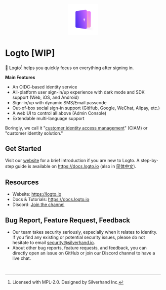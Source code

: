 <p align="center">
    <a href="https://logto.io" target="_blank" align="center" alt="Logto Logo">
        <img src="./logo.png" width="100">
    </a>
</p>

# Logto [WIP]

🤘 Logto[^info] helps you quickly focus on everything after signing in.

**Main Features**

- An OIDC-based identity service
- All-platform user sign-in/up experience with dark mode and SDK support (Web, iOS, and Android)
- Sign-in/up with dynamic SMS/Email passcode
- Out-of-box social sign-in support (GitHub, Google, WeChat, Alipay, etc.)
- A web UI to control all above (Admin Console)
- Extendable multi-language support

Boringly, we call it "[customer identity access management](https://en.wikipedia.org/wiki/Customer_identity_access_management)" (CIAM) or "customer identity solution."

## Get Started

Visit our [website](https://logto.io) for a brief introduction if you are new to Logto. A step-by-step guide is available on https://docs.logto.io (also in [简体中文](https://docs.logto.io/zh-cn)).

## Resources

- Website: https://logto.io
- Docs & Tutorials: https://docs.logto.io
- Discord: [Join the channel](https://discord.gg/UEPaF3j5e6)

## Bug Report, Feature Request, Feedback

- Our team takes security seriously, especially when it relates to identity. If you find any existing or potential security issues, please do not hesitate to email [security@silverhand.io](mailto:security@silverhand.io).
- About other bug reports, feature requests, and feedback, you can directly open an issue on GitHub or join our Discord channel to have a live chat.

<br/>

[^info]: Licensed with MPL-2.0. Designed by Silverhand Inc.
